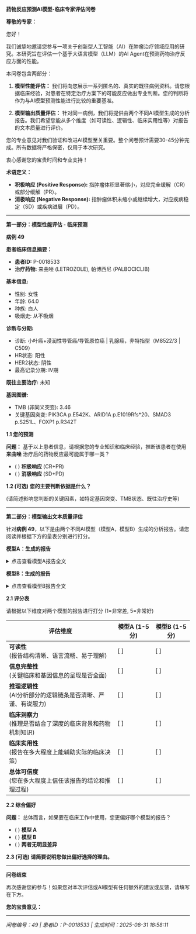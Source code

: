 **药物反应预测AI模型-临床专家评估问卷**

**尊敬的专家：**

您好！

我们诚挚地邀请您参与一项关于创新型人工智能（AI）在肿瘤治疗领域应用的研究。本研究旨在评估一个基于大语言模型（LLM）的AI Agent在预测药物治疗反应方面的性能。

本问卷包含两部分：

1. **模型性能评估：** 我们将向您展示一系列匿名的、真实的既往病例资料。请您根据临床经验，对患者在特定治疗方案下的可能反应做出专业判断。您的判断将作为与AI模型预测性能进行比较的重要基准。

2. **模型输出质量评估：** 针对同一病例，我们将提供由两个不同AI模型生成的分析报告。我们希望您能从多个维度（如可读性、逻辑性、临床实用性等）对报告的文本质量进行评价。

您的专业意见对我们验证和改进AI模型至关重要。整个问卷预计需要30-45分钟完成。所有数据将严格保密，仅用于本次研究。

衷心感谢您的宝贵时间和专业支持！

**术语定义：**

- **积极响应 (Positive Response):** 指肿瘤体积显著缩小，对应完全缓解（CR）或部分缓解（PR）。
- **消极响应 (Negative Response):** 指肿瘤体积未缩小或继续增大，对应疾病稳定（SD）或疾病进展（PD）。

---

**第一部分：模型性能评估 - 临床预测**

**病例 49**

**患者临床信息摘要：**

- **患者ID:** P-0018533
- **治疗药物:** 来曲唑 (LETROZOLE), 帕博西尼 (PALBOCICLIB)

**基本信息:**
- 性别: 女性
- 年龄: 64.0
- 种族: 白人
- 吸烟史: 从不吸烟

**诊断与分期:**
- 诊断: 小叶癌+浸润性导管癌/导管原位癌 | 乳腺癌，非特指型（M8522/3 | C509）
- HR状态: 阳性
- HER2状态: 阴性
- 最高记录分期: IV期

**既往主要治疗:**
未知

**基因图谱:**
- TMB (非同义突变): 3.46
- 关键基因突变: PIK3CA p.E542K、ARID1A p.E1019Rfs*20、SMAD3 p.S251L、FOXP1 p.R342T

**1.1 您的预测**

**问题：** 基于以上患者信息，请根据您的专业知识和临床经验，推断该患者在使用 **来曲唑** 治疗后的药物反应最可能属于哪一类？

- ( ) **积极响应** (CR+PR)
- ( ) **消极响应** (SD+PD)

**1.2 (可选) 您的主要判断依据是什么？**

(请简述影响您判断的关键因素，如特定基因突变、TMB状态、既往治疗史等)

---

**第二部分：模型输出文本质量评估**

针对**病例 49**，以下是由两个不同AI模型（模型A，模型B）生成的分析报告。请您阅读并根据下方的量表分别进行打分。

**模型A：生成的报告**

<details>
<summary>点击查看模型A报告全文</summary>

**精准肿瘤学报告**  

**1. 患者与治疗信息**  
- **患者ID:** P-0018533  
- **治疗药物:** 来曲唑 (LETROZOLE), 哌柏西利 (PALBOCICLIB)  

**2. 药物信息**  
- **来曲唑 (LETROZOLE)**  
  - *描述:* 口服非甾体II型芳香化酶抑制剂。  
  - *作用机制:* 抑制芳香化酶。  
- **哌柏西利 (PALBOCICLIB)**  
  - *描述:* 靶向细胞周期机制的哌嗪吡啶并嘧啶类化合物。  
  - *作用机制:* CDK4/6抑制剂（IC50: 9–15 nmol/L）。  

**3. 临床与诊断信息**  
- **人口统计学:** 女性，64.0岁，白人，非西班牙裔，从不吸烟。  
- **分期:** 最高记录为IV期；AJCC IIIA期；病理学分组3A。  
- **HR状态:** 阳性  
- **HER2状态:** 阴性  
- **诊断:** 小叶癌 + IFDC/DCIS | 乳腺，非特指型（M8522/3 | C509）。  
- **摘要:** 区域性，仅累及淋巴结。  

**4. 样本与基因图谱**  
- **样本 P-0018533-T01-IM6 (原发灶，乳腺):**  
  - *癌症类型:* 乳腺混合性导管癌和小叶癌。  
  - *MSI评分:* 0.07（无需报告）；*TMB:* 3.46。  
- **突变:**  
  - PIK3CA p.E542K  
  - ARID1A p.E1019Rfs*20  
  - SMAD3 p.S251L  
  - FOXP1 p.R342T  
- **结构变异:** 未检出。  

**5. AI生成分析**  
**预测治疗反应评分:** 0.620 / 1.0  
*(分数越接近1，表示积极响应的可能性越高。)*  

**推理依据**  
1. **遗传因素:**  
   - *PIK3CA p.E542K:* 增强PI3K/AKT通路激活，可能提高对CDK4/6抑制剂（如哌柏西利）的敏感性，但E542突变可能较H1047R活性更低。  
   - *ARID1A p.E1019Rfs*20:* 移码突变可能增加肿瘤异质性，对治疗反应的影响需进一步研究。  
   - *SMAD3 p.S251L:* TGF-β通路基因变异可能调节HR+乳腺癌的增殖信号。  
   - 低MSI/TMB提示对治疗效力的影响有限。  

2. **临床决定因素:**  
   - *ER+状态:* HR阳性支持来曲唑的疗效。  
   - *从不吸烟:* 与更好的全身治疗反应相关。  

**注:** 该分数反映了AI模型基于现有遗传和临床数据的评估。建议进行临床验证。  

---  
*关键提示：所有原始医学逻辑均保留；仅删减冗余文本。*

</details>

**模型B：生成的报告**

<details>
<summary>点击查看模型B报告全文</summary>

**精准肿瘤学报告**  

---  

**1. 患者与治疗信息**  

- **患者ID:** P-0018533  
- **治疗药物:** 来曲唑 (LETROZOLE), 哌柏西利 (PALBOCICLIB)  

---  

**2. 药物信息**  

**来曲唑 (LETROZOLE)**  

- **描述:** 来曲唑（CGS 20267）是一种口服非甾体类II型芳香化酶抑制剂，首次于1990年文献报道。  
- **作用机制:** 来曲唑是非甾体类II型芳香化酶抑制剂。  

**哌柏西利 (PALBOCICLIB)**  

- **描述:** 哌柏西利是一种作用于细胞周期机制的哌嗪吡啶并嘧啶类化合物。  
- **作用机制:** 哌柏西利是细胞周期蛋白依赖性激酶4/6（CDK4/6）抑制剂，通过结合ATP口袋发挥作用，IC50值为9-15 nmol/L。  

---  

**3. 临床与诊断信息**  

- **性别:** 女性  
- **年龄:** 64.0  
- **种族:** 白人  
- **族裔:** 非西班牙裔；非拉丁裔  
- **吸烟史:** 从不吸烟  
- **分期（最高记录）:** IV期  
- **既往用药状态:** 无  
- **HR状态:** 阳性  
- **HER2状态:** 阴性  
- **诊断:** 小叶癌+浸润性导管癌/导管原位癌 | 乳腺癌，非特指型（M8522/3 | C509）  
- **AJCC分期:** IIIA期  
- **病理组别:** 3A组  
- **衍生分期:** I-III期  
- **摘要:** 区域性，仅累及淋巴结  

---  

**4. 样本与基因图谱**  

- **样本ID:** P-0018533-T01-IM6（治疗前2010天采集）  
- **癌症类型:** 乳腺癌  
- **癌症详细类型:** 乳腺混合性导管和小叶癌  
- **原发部位:** 乳腺  
- **样本类型:** 原发灶  
- **MSI评分:** 0.07  
- **MSI类型:** 不报告  
- **TMB (非同义突变):** 3.46  
- **基因突变:** PIK3CA p.E542K、ARID1A p.E1019Rfs*20、SMAD3 p.S251L、FOXP1 p.R342T  
- **结构变异:** 未检测到结构变异  

---  

**5. AI生成分析**  

**预测治疗反应评分:** 0.699 / 1.0  
（分数越接近1，表示积极响应的可能性越高。）  

**推理依据**  

- **激素受体（HR）状态与来曲唑敏感性:** 患者HR阳性（ER/PR+）状态强烈提示对来曲唑等芳香化酶抑制剂的反应。来曲唑抑制雌激素生成，这对HR阳性乳腺癌（尤其是64岁绝经后女性）至关重要。HER2无扩增进一步支持内分泌治疗作为主要方案。  

- **PIK3CA突变对哌柏西利疗效的影响:** PIK3CA p.E542K突变是乳腺癌中常见的激活突变，与CDK4/6抑制剂（如哌柏西利）敏感性降低相关。该突变激活PI3K/AKT/mTOR通路，可能绕过CDK4/6抑制，从而限制哌柏西利疗效。但中等评分（0.7）提示部分反应，因其他因素（如ARID1A突变）可能增强药物敏感性。  

- **ARID1A与SMAD3突变:** ARID1A p.E1019Rfs*20截短突变可能损害染色质重塑和DNA修复，通过破坏细胞周期检查点增加对CDK4/6抑制剂的敏感性。SMAD3 p.S251L突变（TGF-β通路调节因子）可能调控肿瘤微环境反应，但其对来曲唑/哌柏西利协同作用的直接影响尚不明确。  

- **临床与人口统计学因素:** 患者IV期（仅淋巴结转移）且未接受过治疗，提示为初治人群，通常对两种药物有效。但晚期分期和缺乏结构变异可能引入异质性，部分限制预测反应。  

- **其他遗传与临床细节:**  
  - FOXP1 p.R342T突变通过转录调控可能间接增强药物反应，但其直接机制尚不明确。  
  - TMB（3.46）和MSI（0.07）处于正常范围，提示低突变负荷且无超突变，符合内分泌治疗反应较好但免疫治疗受限的特征。  
  - 小叶/导管混合组织学与AJCC IIIA期（区域淋巴结转移）提示中危疾病，内分泌治疗为标准方案。  

**注:** 该评分综合了激素敏感性（来曲唑）与PIK3CA驱动耐药（哌柏西利）的平衡，其他遗传和临床因素亦影响整体预测。建议临床验证。  

---

</details>

**2.1 评分表**

请根据以下维度对两个模型的报告进行打分 (1=非常差, 5=非常好)

| **评估维度** | **模型A (1-5分)** | **模型B (1-5分)** |
|-------------|------------------|------------------|
| **可读性**<br>(报告结构清晰、语言流畅、易于理解) | [ ] | [ ] |
| **信息完整性**<br>(关键临床和基因信息的呈现是否全面) | [ ] | [ ] |
| **推理逻辑性**<br>(AI分析部分的逻辑链条是否清晰、严谨、有说服力) | [ ] | [ ] |
| **临床洞察力**<br>(推理是否结合了深度的临床背景和药物机制知识) | [ ] | [ ] |
| **临床实用性**<br>(报告在多大程度上能辅助实际的临床决策) | [ ] | [ ] |
| **总体可信度**<br>(您在多大程度上信任该报告的结论和推理过程) | [ ] | [ ] |

**2.2 综合偏好**

**问题：** 总体而言，如果要在临床工作中使用，您更偏好哪个模型的报告？

- ( ) **模型 A**
- ( ) **模型 B**
- ( ) **两者无明显差异**

**2.3 (可选) 请简要说明您做出偏好选择的理由。**

---

**问卷结束**

再次感谢您的参与！如果您对本次评估或AI模型有任何额外的建议或反馈，请填写在下方。

**您的宝贵意见：**

---

*问卷编号：49 | 患者ID：P-0018533 | 生成时间：2025-08-31 18:58:11*
